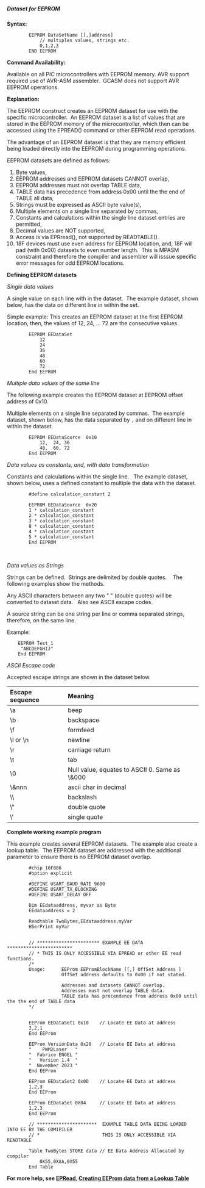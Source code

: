 <div class="section">

<div class="titlepage">

<div>

<div>

##### <span id="_dataset_for_eeprom"></span>Dataset for EEPROM

</div>

</div>

</div>

<span class="strong">**Syntax:**</span>

``` screen
        EEPROM DataSetName [[,]address]
            // multiples values, strings etc.
            0,1,2,3
        END EEPROM
```

<span class="strong">**Command Availability:**</span>

Available on all PIC microcontrollers with EEPROM memory. AVR support
required use of AVR-ASM assembler.  GCASM does not support AVR EEPROM
operations.

<span class="strong">**Explanation:**</span>

The EEPROM construct creates an EEPROM dataset for use with the specific
microcontroller.  An EEPROM dataset is a list of values that are stored
in the EEPROM memory of the microcontroller, which then can be accessed
using the EPREAD() command or other EEPROM read operations.

The advantage of an EEPROM dataset is that they are memory efficient
being loaded directly into the EEPROM during programming operations.

EEPROM datasets are defined as follows:

<div class="orderedlist">

1.  Byte values,
2.  EEPROM addresses and EEPROM datasets CANNOT overlap,
3.  EEPROM addresses must not overlap TABLE data,
4.  TABLE data has precedence from address 0x00 until the the end of
    TABLE all data,
5.  Strings must be expressed as ASCII byte value(s),
6.  Multiple elements on a single line separated by commas,
7.  Constants and calculations within the single line dataset entries
    are permitted,
8.  Decimal values are NOT supported,
9.  Access is via EPRread(), not supported by READTABLE().
10. 18F devices must use even address for EEPROM location, and, 18F will
    pad (with 0x00) datasets to even number length.  This is MPASM
    constraint and therefore the compiler and assembler will isssue
    specific error messages for odd EEPROM locations.  
      

</div>

<span class="strong">**Defining EEPROM datasets**</span>

<span class="emphasis">*Single data values*</span>

A single value on each line with in the dataset.  The example dataset,
shown below, has the data on different line in within the set.

Simple example: This creates an EEPROM dataset at the first EEPROM
location, then, the values of 12, 24, …​ 72 are the consecutive values.

``` screen
        EEPROM EEDataSet
            12
            24
            36
            48
            60
            72
        End EEPROM
```

<span class="emphasis">*Multiple data values of the same line*</span>

The following example creates the EEPROM dataset at EEPROM offset
address of 0x10.  

Multiple elements on a single line separated by commas.  The example
dataset, shown below, has the data separated by `,` and on different
line in within the dataset.

``` screen
        EEPROM EEDataSource  0x10
            12,  24, 36
            48,  60, 72
        End EEPROM
```

<span class="emphasis">*Data values as constants, and, with data
transformation*</span>

Constants and calculations within the single line.   The example
dataset, shown below, uses a defined constant to multiple the data with
the dataset.

``` screen
        #define calculation_constant 2

        EEPROM EEDataSource  0x20
        1 * calculation_constant
        2 * calculation_constant
        3 * calculation_constant
        8 * calculation_constant
        4 * calculation_constant
        5 * calculation_constant
        End EEPROM
```

     

<span class="emphasis">*Data values as Strings*</span>

Strings can be defined.  Strings are delimited by double quotes.    The
following examples show the methods.

Any ASCII characters between any two " " (double quotes) will be
converted to dataset data.   Also see ASCII escape codes.

A source string can be one string per line or comma separated strings,
therefore, on the same line.

Example:

``` screen
    EEPROM Test_1
     "ABCDEFGHIJ"
    End EEPROM
```

<span class="emphasis">*ASCII Escape code*</span>

Accepted escape strings are shown in the dataset below.

<div class="informaltable">

| Escape sequence | Meaning                                        |
|:----------------|:-----------------------------------------------|
| \\a             | beep                                           |
| \\b             | backspace                                      |
| \\f             | formfeed                                       |
| \\l or \\n      | newline                                        |
| \\r             | carriage return                                |
| \\t             | tab                                            |
| \\0             | Null value, equates to ASCII 0. Same as \\&000 |
| \\&nnn          | ascii char in decimal                          |
| \\\\            | backslash                                      |
| \\"             | double quote                                   |
| \\'             | single quote                                   |

</div>

<span class="strong">**Complete working example program**</span>

This example creates several EEPROM datasets.  The example also create a
lookup table.  The EEPROM dataset are addressed with the additional
parameter to ensure there is no EEPROM dataset overlap.  

``` screen
        #chip 16F886
        #option explicit

        #DEFINE USART_BAUD_RATE 9600
        #DEFINE USART_TX_BLOCKING
        #DEFINE USART_DELAY OFF

        Dim EEdataaddress, myvar as Byte
        EEdataaddress = 2

        Readtable TwoBytes,EEdataaddress,myVar
        HSerPrint myVar


        // *********************** EXAMPLE EE DATA ************************
        // * THIS IS ONLY ACCESSIBLE VIA EPREAD or other EE read functions.
        /*
        Usage:      EEProm EEPromBlockName [[,] OffSet Address ]
                    OffSet address defaults to 0x00 if not stated.

                    Addresses and datasets CANNOT overlap.
                    Addresses must not overlap TABLE data.
                    TABLE data has precendence from address 0x00 until the the end of TABLE data
        */


        EEProm EEDataSet1 0x10    // Locate EE Data at address
        3,2,1
        End EEProm

        EEProm VersionData 0x20   // Locate EE Data at address
        "    PWM2Laser   "
        "  Fabrice ENGEL "
        "   Version 1.4  "
        "  November 2023 "
        End EEProm

        EEProm EEDataSet2 0x0D    // Locate EE Data at address
        1,2,3
        End EEProm

        EEProm EEDataSet 0X04     // Locate EE Data at address
        1,2,3
        End EEProm

        // **********************  EXAMPLE TABLE DATA BEING LOADED INTO EE BY THE COMIPILER
        // *                       THIS IS ONLY ACCESSIBLE VIA READTABLE

        Table TwoBytes STORE data // EE Data Address Allocated by compiler
            0X55,0XAA,0X55
        End Table
```

<span class="strong">**For more help, see
<a href="_epread.html" class="link" title="EPRead">EPRead</a>,
<a href="_lookup_tables.html" class="link" title="Lookup Tables">Creating EEProm data from a Lookup Table</a>**</span>

</div>
